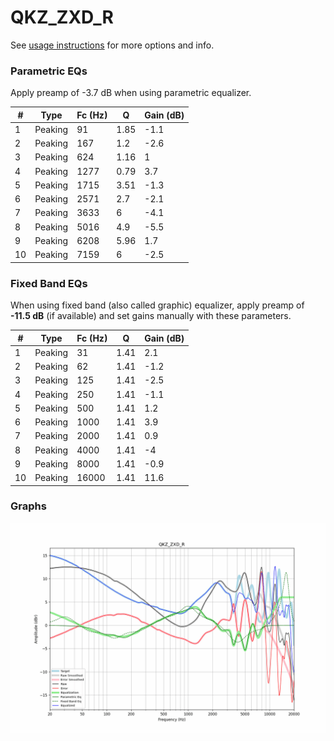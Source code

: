 # QKZ_ZXD_R
See [usage instructions](https://github.com/jaakkopasanen/AutoEq#usage) for more options and info.

### Parametric EQs
Apply preamp of -3.7 dB when using parametric equalizer.

|   # | Type    |   Fc (Hz) |    Q |   Gain (dB) |
|-----|---------|-----------|------|-------------|
|   1 | Peaking |        91 | 1.85 |        -1.1 |
|   2 | Peaking |       167 | 1.2  |        -2.6 |
|   3 | Peaking |       624 | 1.16 |         1   |
|   4 | Peaking |      1277 | 0.79 |         3.7 |
|   5 | Peaking |      1715 | 3.51 |        -1.3 |
|   6 | Peaking |      2571 | 2.7  |        -2.1 |
|   7 | Peaking |      3633 | 6    |        -4.1 |
|   8 | Peaking |      5016 | 4.9  |        -5.5 |
|   9 | Peaking |      6208 | 5.96 |         1.7 |
|  10 | Peaking |      7159 | 6    |        -2.5 |

### Fixed Band EQs
When using fixed band (also called graphic) equalizer, apply preamp of **-11.5 dB** (if available) and set gains manually with these parameters.

|   # | Type    |   Fc (Hz) |    Q |   Gain (dB) |
|-----|---------|-----------|------|-------------|
|   1 | Peaking |        31 | 1.41 |         2.1 |
|   2 | Peaking |        62 | 1.41 |        -1.2 |
|   3 | Peaking |       125 | 1.41 |        -2.5 |
|   4 | Peaking |       250 | 1.41 |        -1.1 |
|   5 | Peaking |       500 | 1.41 |         1.2 |
|   6 | Peaking |      1000 | 1.41 |         3.9 |
|   7 | Peaking |      2000 | 1.41 |         0.9 |
|   8 | Peaking |      4000 | 1.41 |        -4   |
|   9 | Peaking |      8000 | 1.41 |        -0.9 |
|  10 | Peaking |     16000 | 1.41 |        11.6 |

### Graphs
![](./QKZ_ZXD_R.png)
